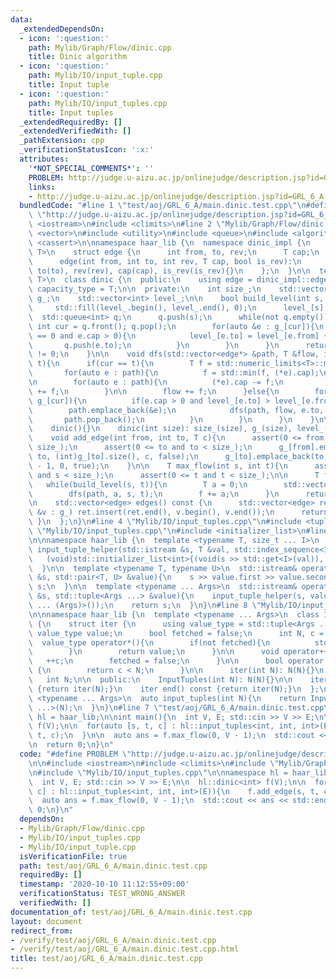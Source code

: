 ```yaml
---
data:
  _extendedDependsOn:
  - icon: ':question:'
    path: Mylib/Graph/Flow/dinic.cpp
    title: Dinic algorithm
  - icon: ':question:'
    path: Mylib/IO/input_tuple.cpp
    title: Input tuple
  - icon: ':question:'
    path: Mylib/IO/input_tuples.cpp
    title: Input tuples
  _extendedRequiredBy: []
  _extendedVerifiedWith: []
  _pathExtension: cpp
  _verificationStatusIcon: ':x:'
  attributes:
    '*NOT_SPECIAL_COMMENTS*': ''
    PROBLEM: http://judge.u-aizu.ac.jp/onlinejudge/description.jsp?id=GRL_6_A
    links:
    - http://judge.u-aizu.ac.jp/onlinejudge/description.jsp?id=GRL_6_A
  bundledCode: "#line 1 \"test/aoj/GRL_6_A/main.dinic.test.cpp\"\n#define PROBLEM\
    \ \"http://judge.u-aizu.ac.jp/onlinejudge/description.jsp?id=GRL_6_A\"\n\n#include\
    \ <iostream>\n#include <climits>\n#line 2 \"Mylib/Graph/Flow/dinic.cpp\"\n#include\
    \ <vector>\n#include <utility>\n#include <queue>\n#include <algorithm>\n#include\
    \ <cassert>\n\nnamespace haar_lib {\n  namespace dinic_impl {\n    template <typename\
    \ T>\n    struct edge {\n      int from, to, rev;\n      T cap;\n      bool is_rev;\n\
    \      edge(int from, int to, int rev, T cap, bool is_rev):\n        from(from),\
    \ to(to), rev(rev), cap(cap), is_rev(is_rev){}\n    };\n  }\n\n  template <typename\
    \ T>\n  class dinic {\n  public:\n    using edge = dinic_impl::edge<T>;\n    using\
    \ capacity_type = T;\n\n  private:\n    int size_;\n    std::vector<std::vector<edge>>\
    \ g_;\n    std::vector<int> level_;\n\n    bool build_level(int s, int t){\n \
    \     std::fill(level_.begin(), level_.end(), 0);\n      level_[s] = 1;\n    \
    \  std::queue<int> q;\n      q.push(s);\n      while(not q.empty()){\n       \
    \ int cur = q.front(); q.pop();\n        for(auto &e : g_[cur]){\n          if(level_[e.to]\
    \ == 0 and e.cap > 0){\n            level_[e.to] = level_[e.from] + 1;\n     \
    \       q.push(e.to);\n          }\n        }\n      }\n      return level_[t]\
    \ != 0;\n    }\n\n    void dfs(std::vector<edge*> &path, T &flow, int cur, int\
    \ t){\n      if(cur == t){\n        T f = std::numeric_limits<T>::max();\n\n \
    \       for(auto e : path){\n          f = std::min(f, (*e).cap);\n        }\n\
    \n        for(auto e : path){\n          (*e).cap -= f;\n          g_[e->to][e->rev].cap\
    \ += f;\n        }\n\n        flow += f;\n      }else{\n        for(auto &e :\
    \ g_[cur]){\n          if(e.cap > 0 and level_[e.to] > level_[e.from]){\n    \
    \        path.emplace_back(&e);\n            dfs(path, flow, e.to, t);\n     \
    \       path.pop_back();\n          }\n        }\n      }\n    }\n\n  public:\n\
    \    dinic(){}\n    dinic(int size): size_(size), g_(size), level_(size){}\n\n\
    \    void add_edge(int from, int to, T c){\n      assert(0 <= from and from <\
    \ size_);\n      assert(0 <= to and to < size_);\n      g_[from].emplace_back(from,\
    \ to, (int)g_[to].size(), c, false);\n      g_[to].emplace_back(to, from, (int)g_[from].size()\
    \ - 1, 0, true);\n    }\n\n    T max_flow(int s, int t){\n      assert(0 <= s\
    \ and s < size_);\n      assert(0 <= t and t < size_);\n\n      T f = 0;\n   \
    \   while(build_level(s, t)){\n        T a = 0;\n        std::vector<edge*> path;\n\
    \        dfs(path, a, s, t);\n        f += a;\n      }\n      return f;\n    }\n\
    \n    std::vector<edge> edges() const {\n      std::vector<edge> ret;\n      for(auto\
    \ &v : g_) ret.insert(ret.end(), v.begin(), v.end());\n      return ret;\n   \
    \ }\n  };\n}\n#line 4 \"Mylib/IO/input_tuples.cpp\"\n#include <tuple>\n#line 6\
    \ \"Mylib/IO/input_tuples.cpp\"\n#include <initializer_list>\n#line 6 \"Mylib/IO/input_tuple.cpp\"\
    \n\nnamespace haar_lib {\n  template <typename T, size_t ... I>\n  static void\
    \ input_tuple_helper(std::istream &s, T &val, std::index_sequence<I ...>){\n \
    \   (void)std::initializer_list<int>{(void(s >> std::get<I>(val)), 0) ...};\n\
    \  }\n\n  template <typename T, typename U>\n  std::istream& operator>>(std::istream\
    \ &s, std::pair<T, U> &value){\n    s >> value.first >> value.second;\n    return\
    \ s;\n  }\n\n  template <typename ... Args>\n  std::istream& operator>>(std::istream\
    \ &s, std::tuple<Args ...> &value){\n    input_tuple_helper(s, value, std::make_index_sequence<sizeof\
    \ ... (Args)>());\n    return s;\n  }\n}\n#line 8 \"Mylib/IO/input_tuples.cpp\"\
    \n\nnamespace haar_lib {\n  template <typename ... Args>\n  class InputTuples\
    \ {\n    struct iter {\n      using value_type = std::tuple<Args ...>;\n     \
    \ value_type value;\n      bool fetched = false;\n      int N, c = 0;\n\n    \
    \  value_type operator*(){\n        if(not fetched){\n          std::cin >> value;\n\
    \        }\n        return value;\n      }\n\n      void operator++(){\n     \
    \   ++c;\n        fetched = false;\n      }\n\n      bool operator!=(iter &) const\
    \ {\n        return c < N;\n      }\n\n      iter(int N): N(N){}\n    };\n\n \
    \   int N;\n\n  public:\n    InputTuples(int N): N(N){}\n\n    iter begin() const\
    \ {return iter(N);}\n    iter end() const {return iter(N);}\n  };\n\n  template\
    \ <typename ... Args>\n  auto input_tuples(int N){\n    return InputTuples<Args\
    \ ...>(N);\n  }\n}\n#line 7 \"test/aoj/GRL_6_A/main.dinic.test.cpp\"\n\nnamespace\
    \ hl = haar_lib;\n\nint main(){\n  int V, E; std::cin >> V >> E;\n\n  hl::dinic<int>\
    \ f(V);\n\n  for(auto [s, t, c] : hl::input_tuples<int, int, int>(E)){\n    f.add_edge(s,\
    \ t, c);\n  }\n\n  auto ans = f.max_flow(0, V - 1);\n  std::cout << ans << std::endl;\n\
    \n  return 0;\n}\n"
  code: "#define PROBLEM \"http://judge.u-aizu.ac.jp/onlinejudge/description.jsp?id=GRL_6_A\"\
    \n\n#include <iostream>\n#include <climits>\n#include \"Mylib/Graph/Flow/dinic.cpp\"\
    \n#include \"Mylib/IO/input_tuples.cpp\"\n\nnamespace hl = haar_lib;\n\nint main(){\n\
    \  int V, E; std::cin >> V >> E;\n\n  hl::dinic<int> f(V);\n\n  for(auto [s, t,\
    \ c] : hl::input_tuples<int, int, int>(E)){\n    f.add_edge(s, t, c);\n  }\n\n\
    \  auto ans = f.max_flow(0, V - 1);\n  std::cout << ans << std::endl;\n\n  return\
    \ 0;\n}\n"
  dependsOn:
  - Mylib/Graph/Flow/dinic.cpp
  - Mylib/IO/input_tuples.cpp
  - Mylib/IO/input_tuple.cpp
  isVerificationFile: true
  path: test/aoj/GRL_6_A/main.dinic.test.cpp
  requiredBy: []
  timestamp: '2020-10-10 11:12:55+09:00'
  verificationStatus: TEST_WRONG_ANSWER
  verifiedWith: []
documentation_of: test/aoj/GRL_6_A/main.dinic.test.cpp
layout: document
redirect_from:
- /verify/test/aoj/GRL_6_A/main.dinic.test.cpp
- /verify/test/aoj/GRL_6_A/main.dinic.test.cpp.html
title: test/aoj/GRL_6_A/main.dinic.test.cpp
---
```

